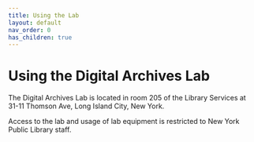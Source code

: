 ```yaml
---
title: Using the Lab
layout: default
nav_order: 0
has_children: true
---
```


# Using the Digital Archives Lab

The Digital Archives Lab is located in room 205 of the Library Services at 31-11 Thomson Ave, Long Island City, New York.

Access to the lab and usage of lab equipment is restricted to New York Public Library staff.